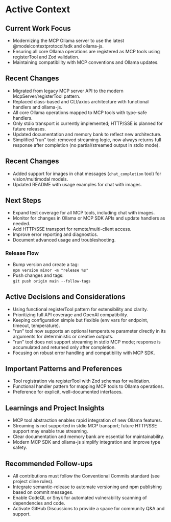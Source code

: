 # Active Context

## Current Work Focus

- Modernizing the MCP Ollama server to use the latest @modelcontextprotocol/sdk and ollama-js.
- Ensuring all core Ollama operations are registered as MCP tools using registerTool and Zod validation.
- Maintaining compatibility with MCP conventions and Ollama updates.

## Recent Changes

- Migrated from legacy MCP server API to the modern McpServer/registerTool pattern.
- Replaced class-based and CLI/axios architecture with functional handlers and ollama-js.
- All core Ollama operations mapped to MCP tools with type-safe handlers.
- Only stdio transport is currently implemented; HTTP/SSE is planned for future releases.
- Updated documentation and memory bank to reflect new architecture.
- Simplified "run" tool: removed streaming logic, now always returns full response after completion (no partial/streamed output in stdio mode).

## Recent Changes

- Added support for images in chat messages (`chat_completion` tool) for vision/multimodal models.
- Updated README with usage examples for chat with images.

## Next Steps

- Expand test coverage for all MCP tools, including chat with images.
- Monitor for changes in Ollama or MCP SDK APIs and update handlers as needed.
- Add HTTP/SSE transport for remote/multi-client access.
- Improve error reporting and diagnostics.
- Document advanced usage and troubleshooting.

### Release Flow

- Bump version and create a tag:  
  `npm version minor -m "release %s"`
- Push changes and tags:  
  `git push origin main --follow-tags`

## Active Decisions and Considerations

- Using functional registerTool pattern for extensibility and clarity.
- Prioritizing full API coverage and OpenAI compatibility.
- Keeping configuration simple but flexible (env vars for endpoint, timeout, temperature).
- "run" tool now supports an optional temperature parameter directly in its arguments for deterministic or creative outputs.
- "run" tool does not support streaming in stdio MCP mode; response is accumulated and returned only after completion.
- Focusing on robust error handling and compatibility with MCP SDK.

## Important Patterns and Preferences

- Tool registration via registerTool with Zod schemas for validation.
- Functional handler pattern for mapping MCP tools to Ollama operations.
- Preference for explicit, well-documented interfaces.

## Learnings and Project Insights

- MCP tool abstraction enables rapid integration of new Ollama features.
- Streaming is not supported in stdio MCP transport; future HTTP/SSE support may enable true streaming.
- Clear documentation and memory bank are essential for maintainability.
- Modern MCP SDK and ollama-js simplify integration and improve type safety.

## Recommended Follow-ups

- All contributions must follow the Conventional Commits standard (see project cline rules).
- Integrate semantic-release to automate versioning and npm publishing based on commit messages.
- Enable CodeQL or Snyk for automated vulnerability scanning of dependencies and code.
- Activate GitHub Discussions to provide a space for community Q&A and support.
